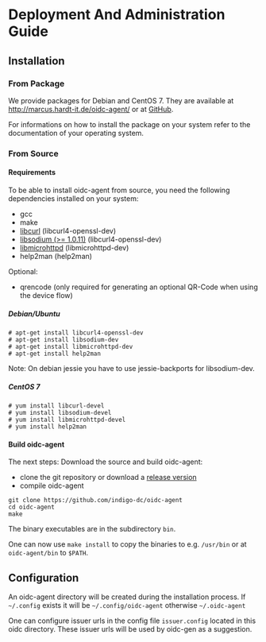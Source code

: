 # Deployment And Administration Guide
## Installation
### From Package
We provide packages for Debian and CentOS 7. They are available at
http://marcus.hardt-it.de/oidc-agent/ or at [GitHub](https://github.com/indigo-dc/oidc-agent/releases).

For informations on how to install the package on your system refer to the
documentation of your operating system.

### From Source
#### Requirements
To be able to install oidc-agent from source, you need the following dependencies
installed on your system:
- gcc
- make
- [libcurl](https://curl.haxx.se/libcurl/) (libcurl4-openssl-dev)  
- [libsodium (>= 1.0.11)](https://download.libsodium.org/doc/) (libcurl4-openssl-dev)
- [libmicrohttpd](https://www.gnu.org/software/libmicrohttpd/) (libmicrohttpd-dev)
- help2man (help2man)

Optional:
- qrencode (only required for generating an optional QR-Code when using the device flow)

##### Debian/Ubuntu
```
# apt-get install libcurl4-openssl-dev
# apt-get install libsodium-dev
# apt-get install libmicrohttpd-dev
# apt-get install help2man
```
Note: On debian jessie you have to use jessie-backports for libsodium-dev.

##### CentOS 7
```
# yum install libcurl-devel
# yum install libsodium-devel
# yum install libmicrohttpd-devel
# yum install help2man
```

#### Build oidc-agent
The next steps: Download the source and build oidc-agent:
- clone the git repository or download a [release version](https://github.com/indigo-dc/oidc-agent/releases)
- compile oidc-agent
```
git clone https://github.com/indigo-dc/oidc-agent
cd oidc-agent
make
```
The binary executables are in the subdirectory `bin`.

One can now use ```make install``` to copy the binaries to e.g. `/usr/bin` or at
```oidc-agent/bin``` to ```$PATH```.

## Configuration
An oidc-agent directory will be created during the installation process. 
If ```~/.config``` exists it will be ```~/.config/oidc-agent``` otherwise ```~/.oidc-agent```

One can configure issuer urls in the config file ```issuer.config``` located in
this oidc directory. These issuer urls will be used by oidc-gen as a suggestion.


